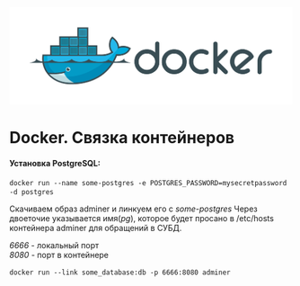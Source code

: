 ![Docker](../../img/docker.png)
# Docker. Связка контейнеров

#### Установка PostgreSQL:
```
docker run --name some-postgres -e POSTGRES_PASSWORD=mysecretpassword -d postgres
```

Скачиваем образ adminer и линкуем его с  *some-postgres*
Через двоеточие указывается имя(*pg*), которое будет просано в /etc/hosts контейнера adminer для обращений в СУБД.  

*6666* - локальный порт  
*8080* - порт в контейнере  

```
docker run --link some_database:db -p 6666:8080 adminer
```

